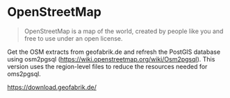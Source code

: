 # OpenStreetMap

> OpenStreetMap is a map of the world, created by people like you and free to use under an open license.

Get the OSM extracts from geofabrik.de and refresh the PostGIS database using osm2pgsql (https://wiki.openstreetmap.org/wiki/Osm2pgsql). This version uses the region-level files to reduce the resources needed for oms2pgsql.

https://download.geofabrik.de/
